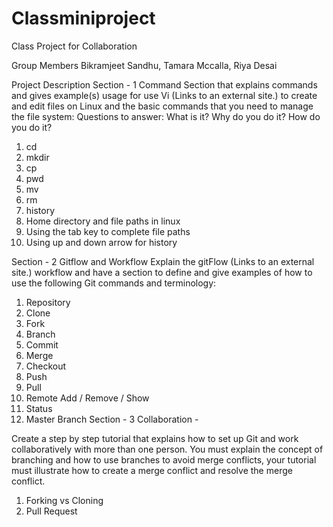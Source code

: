 # Classminiproject
Class Project for Collaboration

Group Members
Bikramjeet Sandhu,
Tamara Mccalla, 
Riya Desai 

Project Description
Section - 1 Command
Section that explains commands and gives example(s) usage for use Vi (Links to an external site.) to create and edit files on Linux and the basic commands that you need to manage the file system:
Questions to answer: What is it? Why do you do it? How do you do it?
1.	cd
2.	mkdir
3.	cp
4.	pwd
5.	mv
6.	rm
7.	history
8.	Home directory and file paths in linux
9.	Using the tab key to complete file paths
10.	Using up and down arrow for history

Section - 2 Gitflow and Workflow
Explain the gitFlow (Links to an external site.) workflow and have a section to define and give examples of how to use the following Git commands and terminology:
1.	Repository
2.	Clone
3.	Fork
4.	Branch
5.	Commit
6.	Merge
7.	Checkout
8.	Push
9.	Pull
10.	Remote Add / Remove / Show
11.	Status
12.	Master Branch
Section - 3 Collaboration -

Create a step by step tutorial that explains how to set up Git and work collaboratively with more than one person. You must explain the concept of branching and how to use branches to avoid merge conflicts, your tutorial must illustrate how to create a merge conflict and resolve the merge conflict.
1.	Forking vs Cloning
2.	Pull Request
